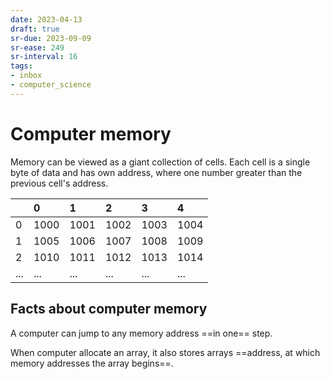 ```yaml
---
date: 2023-04-13
draft: true
sr-due: 2023-09-09
sr-ease: 249
sr-interval: 16
tags:
- inbox
- computer_science
---
```


# Computer memory

Memory can be viewed as a giant collection of cells. Each cell is a single byte
of data and has own address, where one number greater than the previous cell's
address.

|     | 0    | 1    | 2    | 3    | 4    |
| :-- | :--- | :--- | :--- | :--- | :--- |
| 0   | 1000 | 1001 | 1002 | 1003 | 1004 |
| 1   | 1005 | 1006 | 1007 | 1008 | 1009 |
| 2   | 1010 | 1011 | 1012 | 1013 | 1014 |
| ... | ...  | ...  | ...  | ...  | ...  |

## Facts about computer memory

A computer can jump to any memory address ==in one== step.
<!--SR:!2023-11-30,179,270-->

When computer allocate an array, it also stores arrays ==address, at which
memory addresses the array begins==.
<!--SR:!2023-07-14,1,240-->